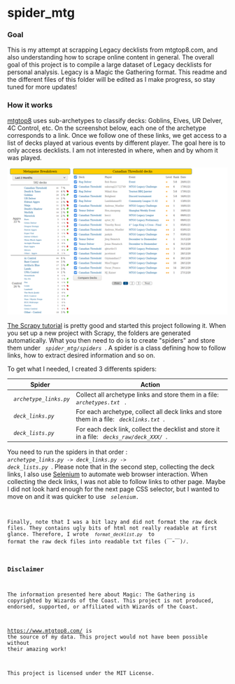 # spider_mtg


### Goal 

This is my attempt at scrapping Legacy decklists from mtgtop8.com, and also understanding how to scrape online content in general. The overall goal of this project is to compile a large dataset of Legacy decklists for personal analysis. Legacy is a Magic the Gathering format. This readme and the different files of this folder will be edited as I make progress, so stay tuned for more updates!

### How it works

[mtgtop8](https://www.mtgtop8.com) uses sub-archetypes to classify decks: Goblins, Elves, UR Delver, 4C Control, etc. On the screenshot below, each one of the archetype corresponds to a link. Once we follow one of these links, we get access to a list of decks played at various events by different player. The goal here is to only access decklists. I am not interested in where, when and by whom it was played.  

![Screenshot of mtgtop8](capture_mtgtop8)

[The Scrapy tutorial](https://docs.scrapy.org/en/latest/intro/tutorial.html) is pretty good and started this project following it. When you set up a new project with Scrapy, the folders are generated automatically. What you then need to do is to create "spiders" and store them under <code> <i>spider_mtg/spiders</i> </code>. A spider is a class defining how to follow links, how to extract desired information and so on.

To get what I needed, I created 3 differents spiders:

|  Spider                                 | Action                                                                                                     |
|-----------------------------------------|------------------------------------------------------------------------------------------------------------|
|<code> <i>archetype_links.py</i> </code> | Collect all archetype links and store them in a file: <code> <i>archetypes.txt</i> </code> .               | 
|<code> <i>deck_links.py</i> </code>      | For each archetype, collect all deck links and store them in a file: <code> <i>decklinks.txt</i> </code>.  |
|<code> <i>deck_lists.py</i> </code>      | For each deck link, collect the decklist and store it in a file: <code> <i>decks_raw/deck_XXX/</i> </code>.|

You need to run the spiders in that order : <code> <i>archetype_links.py</i> -> <i>deck_links.py</i> -> <i>deck_lists.py</i> </code>. Please note that in the second step, collecting the deck links, I also use [Selenium](https://www.selenium.dev/selenium/docs/api/py/api.html) to automate web browser interaction. When collecting the deck links, I was not able to follow links to other page. Maybe I did not look hard enough for the next page CSS selector, but I wanted to move on and it was quicker to use <code> <i>selenium</i>.

Finally, note that I was a bit lazy and did not format the raw deck files. They contains ugly bits of html not really readable at first glance. Therefore, I wrote <code> <i>format_decklist.py</i> </code> to format the raw deck files into readable txt files (￣ｰ￣)ﾉ.  

### Disclaimer 

The information presented here about Magic: The Gathering is copyrighted by Wizards of the Coast. This project is not produced, endorsed, supported, or affiliated with Wizards of the Coast. 

<https://www.mtgtop8.com/> is the source of my data. This project would not have been possible without their amazing work!

This project is licensed under the MIT License.
